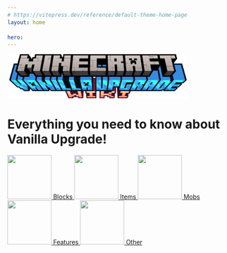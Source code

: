 ```yaml
---
# https://vitepress.dev/reference/default-theme-home-page
layout: home

hero:
---
```



<div class="centereding" height="100%"> 
<img src="https://github.com/Villagecool/Vanilla-Upgrade-Wiki/blob/main/docs/ass-sets/logo-wiki.png?raw=true" alt="" width="0" height="100"> 
<img src="https://github.com/Villagecool/Vanilla-Upgrade-Wiki/blob/main/docs/ass-sets/logo-wiki.png?raw=true" alt="" width="80%" height="100"> 

<h1 class="name" data-v-5a3e9999=""><span class="clip" data-v-5a3e9999="">Everything you need to know about Vanilla Upgrade!</span></h1>

<!-- From Uiverse.io by Admin12121 --> 
<div class="fancy-menu">
   <a href="#" class="fancy-link">
      <span class="fancy-link-icon">
         <img src="/ass-sets/blocks/rotator.png" alt="" width="100" height="100">
      </span>
      <span class="fancy-link-title">Blocks</span> 
   </a>
   <a href="#" class="fancy-link">
      <span class="fancy-link-icon">
         <img src="/ass-sets/items/copper_wrench.png" alt="" width="100" height="100">
      </span>
      <span class="fancy-link-title">Items</span> 
   </a>
   <a href="#" class="fancy-link">
      <span class="fancy-link-icon">
         <img src="/ass-sets/mobs/termite.png" alt="" width="100" height="100">
      </span>
      <span class="fancy-link-title">Mobs</span> 
   </a>
   <a href="#" class="fancy-link">
      <span class="fancy-link-icon">
         <img src="/ass-sets/blocks/sapling_palm.png" alt="" width="100" height="100">
      </span>
      <span class="fancy-link-title">Features</span> 
   </a>
   <a href="#" class="fancy-link">
      <span class="fancy-link-icon">
         <img src="/ass-sets/items/cake_chocolate.png" alt="" width="100" height="100">
      </span>
      <span class="fancy-link-title">Other</span> 
   </a>
</div>
</div>
